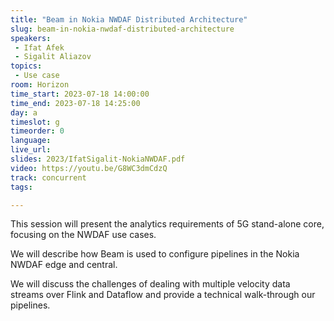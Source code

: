 ```yaml
---
title: "Beam in Nokia NWDAF Distributed Architecture"
slug: beam-in-nokia-nwdaf-distributed-architecture
speakers:
 - Ifat Afek
 - Sigalit Aliazov
topics:
 - Use case
room: Horizon
time_start: 2023-07-18 14:00:00
time_end: 2023-07-18 14:25:00
day: a
timeslot: g
timeorder: 0
language: 
live_url: 
slides: 2023/IfatSigalit-NokiaNWDAF.pdf
video: https://youtu.be/G8WC3dmCdzQ
track: concurrent
tags:

---
```


This session will present the analytics requirements of 5G stand-alone core, focusing on the NWDAF use cases.
 
We will describe how Beam is used to configure pipelines in the Nokia NWDAF edge and central.
 
We will discuss the challenges of dealing with multiple velocity data streams over Flink and Dataflow and provide a technical walk-through our pipelines.